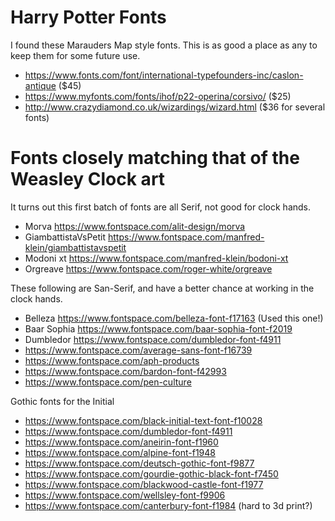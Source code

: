# Harry Potter Fonts

 I found these Marauders Map style fonts. This is as good a place as
 any to keep them for some future use.

* <https://www.fonts.com/font/international-typefounders-inc/caslon-antique>  ($45)
* <https://www.myfonts.com/fonts/ihof/p22-operina/corsivo/> ($25)
* <http://www.crazydiamond.co.uk/wizardings/wizard.html> ($36 for several fonts)


# Fonts closely matching that of the Weasley Clock art

It turns out this first batch of fonts are all Serif, not good for clock hands.

* Morva <https://www.fontspace.com/alit-design/morva>
* GiambattistaVsPetit <https://www.fontspace.com/manfred-klein/giambattistavspetit>
* Modoni xt <https://www.fontspace.com/manfred-klein/bodoni-xt>
* Orgreave <https://www.fontspace.com/roger-white/orgreave>


These following are San-Serif, and have a better chance at working in the clock hands.

* Belleza <https://www.fontspace.com/belleza-font-f17163> (Used this one!)
* Baar Sophia <https://www.fontspace.com/baar-sophia-font-f2019>
* Dumbledor <https://www.fontspace.com/dumbledor-font-f4911>
* <https://www.fontspace.com/average-sans-font-f16739>
* <https://www.fontspace.com/aph-products>
* <https://www.fontspace.com/bardon-font-f42993>
* <https://www.fontspace.com/pen-culture>

Gothic fonts for the Initial
* https://www.fontspace.com/black-initial-text-font-f10028
* https://www.fontspace.com/dumbledor-font-f4911
* https://www.fontspace.com/aneirin-font-f1960
* https://www.fontspace.com/alpine-font-f1948
* https://www.fontspace.com/deutsch-gothic-font-f9877
* https://www.fontspace.com/gourdie-gothic-black-font-f7450
* https://www.fontspace.com/blackwood-castle-font-f1977
* https://www.fontspace.com/wellsley-font-f9906
* https://www.fontspace.com/canterbury-font-f1984 (hard to 3d print?)

